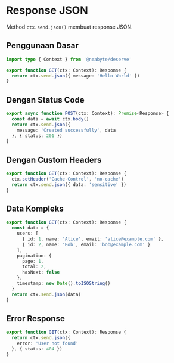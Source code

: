 # Response JSON

Method `ctx.send.json()` membuat response JSON.

## Penggunaan Dasar

```typescript
import type { Context } from '@neabyte/deserve'

export function GET(ctx: Context): Response {
  return ctx.send.json({ message: 'Hello World' })
}
```

## Dengan Status Code

```typescript
export async function POST(ctx: Context): Promise<Response> {
  const data = await ctx.body()
  return ctx.send.json({
    message: 'Created successfully', data
  }, { status: 201 })
}
```

## Dengan Custom Headers

```typescript
export function GET(ctx: Context): Response {
  ctx.setHeader('Cache-Control', 'no-cache')
  return ctx.send.json({ data: 'sensitive' })
}
```

## Data Kompleks

```typescript
export function GET(ctx: Context): Response {
  const data = {
    users: [
      { id: 1, name: 'Alice', email: 'alice@example.com' },
      { id: 2, name: 'Bob', email: 'bob@example.com' }
    ],
    pagination: {
      page: 1,
      total: 2,
      hasNext: false
    },
    timestamp: new Date().toISOString()
  }
  return ctx.send.json(data)
}
```

## Error Response

```typescript
export function GET(ctx: Context): Response {
  return ctx.send.json({
    error: 'User not found'
  }, { status: 404 })
}
```

